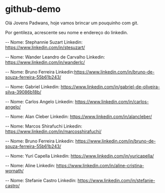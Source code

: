 # github-demo

Olá Jovens Padwans, hoje vamos brincar um pouquinho com git.

Por gentileza, acrescente seu nome e endereço do linkedin.

--
Nome: Stephannie Suzart
Linkedin: https://www.linkedin.com/in/stesuzart/

--
Nome: Wander Leandro de Carvalho
Linkedin: https://www.linkedin.com/in/wanderlc/

--
Nome: Bruno Ferreira
Linkedin:https://www.linkedin.com/in/bruno-de-souza-ferreira-55b61b243/

--
Nome: Gabriel 
Linkedin: https://www.linkedin.com/in/gabriel-de-oliveira-silva-39086b18b/

--
Nome: Carlos Angelo
Linkedin: https://www.linkedin.com/in/carlos-angelo/

--
Nome: Alan Cleber
Linkedin: https://www.linkedin.com/in/alancleber/

--
Nome: Marcos Shirafuchi
Linkedin: https://www.linkedin.com/in/marcosshirafuchi/

--
Nome: Bruno Ferreira
Linkedin: https://www.linkedin.com/in/bruno-de-souza-ferreira-55b61b243/

--
Nome: Yuri Capella
Linkedin: https://www.linkedin.com/in/yuricapella/

--
Nome: Aline
Linkedin: https://www.linkedin.com/in/aline-cristina-wornath/

--
Nome: Stefanie Castro
Linkedin: https://www.linkedin.com/in/stefanie-castro/


